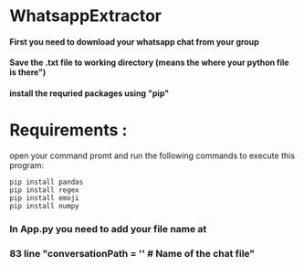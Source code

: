 # WhatsappExtractor

   #### First you need to download your whatsapp chat from your group
   #### Save the .txt file to working directory (means the where your python file is there")
   #### install the requried packages using "pip"

# Requirements :

open your command promt and run the following commands to execute this program:
```
pip install pandas
pip install regex
pip install emoji
pip install numpy

```

### In App.py you need to add your file name at 
### 83 line "conversationPath = ''  # Name of the chat file"
